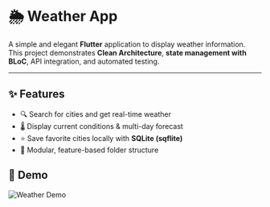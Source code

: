 # 🌦️ Weather App

A simple and elegant **Flutter** application to display weather information.  
This project demonstrates **Clean Architecture**, **state management with BLoC**, API integration, and automated testing.

---

## ✨ Features
- 🔍 Search for cities and get real-time weather  
- 🌡️ Display current conditions & multi-day forecast  
- ⭐ Save favorite cities locally with **SQLite (sqflite)**  
- 🧩 Modular, feature-based folder structure  


## 🎥 Demo

![Weather Demo](images/weather.gif)
